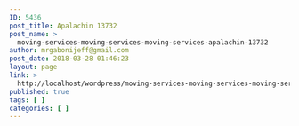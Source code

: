 ```yaml
---
ID: 5436
post_title: Apalachin 13732
post_name: >
  moving-services-moving-services-moving-services-apalachin-13732
author: mrgabonijeff@gmail.com
post_date: 2018-03-28 01:46:23
layout: page
link: >
  http://localhost/wordpress/moving-services-moving-services-moving-services-apalachin-13732/
published: true
tags: [ ]
categories: [ ]
---
```

